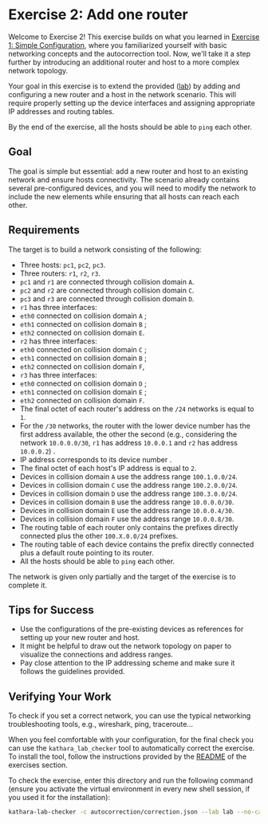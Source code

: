 # Exercise 2: Add one router

Welcome to Exercise 2! This exercise builds on what you learned
in [Exercise 1: Simple Configuration](../01-simple-configuration), where you
familiarized yourself with basic networking concepts and the autocorrection tool. Now, we'll take it a step further by
introducing an additional router and host to a more complex network topology.

Your goal in this exercise is to extend the provided ([lab](lab)) by adding and configuring a new router and a
host in the network scenario. This will require properly setting up the device interfaces and assigning appropriate IP
addresses and routing tables.

By the end of the exercise, all the hosts should be able to `ping` each other.

## Goal

The goal is simple but essential: add a new router and host to an existing network and ensure hosts connectivity.
The scenario already contains several pre-configured devices, and you will need to modify the network to include the new
elements while ensuring that all hosts can reach each other.

## Requirements

The target is to build a network consisting of the following:

- Three hosts: `pc1`, `pc2`, `pc3`.
- Three routers: `r1`, `r2`, `r3`.
- `pc1` and `r1` are connected through collision domain `A`.
- `pc2` and `r2` are connected through collision domain `C`.
- `pc3` and `r3` are connected through collision domain `D`.
- `r1` has three interfaces:
- `eth0` connected on collision domain `A` ;
- `eth1` connected on collision domain `B` ;
- `eth2` connected on collision domain `E`.
- `r2` has three interfaces:
- `eth0` connected on collision domain `C` ;
- `eth1` connected on collision domain `B` ;
- `eth2` connected on collision domain `F`,
- `r3` has three interfaces:
- `eth0` connected on collision domain `D` ;
- `eth1` connected on collision domain `E` ;
- `eth2` connected on collision domain `F`.
- The final octet of each router's address on the `/24` networks is equal to `1`.
- For the `/30` networks, the router with the lower device number has the first address available,
  the other the second (e.g., considering the network `10.0.0.0/30`, `r1` has address `10.0.0.1` and `r2` has
  address `10.0.0.2`) .
- IP address corresponds to its device number .
- The final octet of each host's IP address is equal to `2`.
- Devices in collision domain `A` use the address range `100.1.0.0/24`.
- Devices in collision domain `C` use the address range `100.2.0.0/24`.
- Devices in collision domain `D` use the address range `100.3.0.0/24`.
- Devices in collision domain `B` use the address range `10.0.0.0/30`.
- Devices in collision domain `E` use the address range `10.0.0.4/30`.
- Devices in collision domain `F` use the address range `10.0.0.8/30`.
- The routing table of each router only contains the prefixes directly connected plus the other `100.X.0.0/24` prefixes.
- The routing table of each device contains the prefix directly connected plus a default route pointing to its router.
- All the hosts should be able to `ping` each other.

The network is given only partially and the target of the exercise is to complete it.

## Tips for Success

- Use the configurations of the pre-existing devices as references for setting up your new router and host.
- It might be helpful to draw out the network topology on paper to visualize the connections and address ranges.
- Pay close attention to the IP addressing scheme and make sure it follows the guidelines provided.

## Verifying Your Work

To check if you set a correct network, you can use the typical networking troubleshooting tools, e.g., wireshark, ping,
traceroute...

When you feel comfortable with your configuration, for the final check you can use the `kathara_lab_checker` tool to
automatically correct the exercise.
To install the tool, follow the instructions provided by the [README](../README.md) of the exercises section.

To check the exercise, enter this directory and run the following command (ensure you activate the virtual
environment in every new shell session, if you used it for the installation):

```bash
kathara-lab-checker -c autocorrection/correction.json --lab lab --no-cache --skip-report
```
